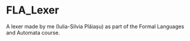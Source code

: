 # FLA_Lexer
 A lexer made by me (Iulia-Silvia Plăiașu) as part of the Formal Languages and Automata course.
